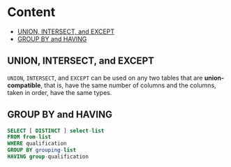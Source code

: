 # Content
- [UNION, INTERSECT, and EXCEPT](#-UNION,-INTERSECT,-and-EXCEPT)
- [GROUP BY and HAVING](#GROUP-BY-and-HAVING)

## UNION, INTERSECT, and EXCEPT
`UNION`, `INTERSECT`, and `EXCEPT` can be used on any two tables that are **union-compatible**, that is, have the same number of columns and the columns, taken in order, have the same types.

## GROUP BY and HAVING
```sql
SELECT [ DISTINCT ] select-list
FROM from-list
WHERE qualification
GROUP BY grouping-list
HAVING group-qualification
```
